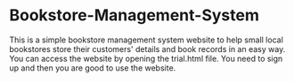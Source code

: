 # Bookstore-Management-System
This is a simple bookstore management system website to help small local bookstores store their customers' details and book records in an easy way. 
You can access the website by opening the trial.html file. You need to sign up and then you are good to use the website.
